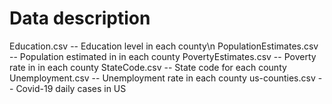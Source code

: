 Data description
=================================
Education.csv                   -- Education level in each county\n
PopulationEstimates.csv         -- Population estimated in in each county
PovertyEstimates.csv            -- Poverty rate in in each county
StateCode.csv                   -- State code for each county
Unemployment.csv                -- Unemployment rate in each county
us-counties.csv                 -- Covid-19 daily cases in US
